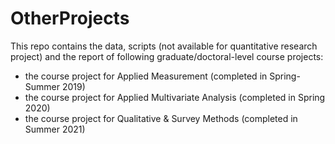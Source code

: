 # OtherProjects
This repo contains the data, scripts (not available for quantitative research project) and the report of following graduate/doctoral-level course projects:
* the course project for Applied Measurement (completed in Spring-Summer 2019)
* the course project for Applied Multivariate Analysis (completed in Spring 2020)
* the course project for Qualitative & Survey Methods (completed in Summer 2021)
